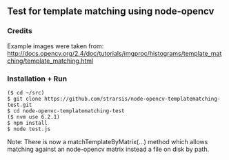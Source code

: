 ## Test for template matching using node-opencv


### Credits
Example images were taken from: http://docs.opencv.org/2.4/doc/tutorials/imgproc/histograms/template_matching/template_matching.html


### Installation + Run
````
($ cd ~/src)
$ git clone https://github.com/strarsis/node-opencv-templatematching-test.git
$ cd node-openvc-templatematching-test
($ nvm use 6.2.1)
$ npm install
$ node test.js
````

Note: There is now a matchTemplateByMatrix(...) method which allows matching against an node-opencv matrix instead a file on disk by path.
